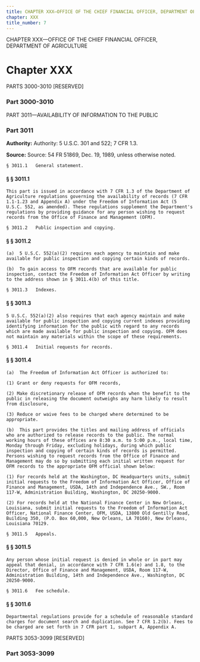 ```yaml
---
title: CHAPTER XXX—OFFICE OF THE CHIEF FINANCIAL OFFICER, DEPARTMENT OF AGRICULTURE
chapter: XXX
title_number: 7
---
```


CHAPTER XXX—OFFICE OF THE CHIEF FINANCIAL OFFICER, DEPARTMENT OF AGRICULTURE

# Chapter XXX

  PARTS 3000-3010 [RESERVED]

### Part 3000-3010

  PART 3011—AVAILABILITY OF INFORMATION TO THE PUBLIC

### Part 3011

**Authority:** Authority: 5 U.S.C. 301 and 522; 7 CFR 1.3.

**Source:** Source: 54 FR 51869, Dec. 19, 1989, unless otherwise noted.

    § 3011.1   General statement.

#### § § 3011.1

    This part is issued in accordance with 7 CFR 1.3 of the Department of Agriculture regulations governing the availability of records (7 CFR 1.1-1.23 and Appendix A) under the Freedom of Information Act (5 U.S.C. 552, as amended). These regulations supplement the Department's regulations by providing guidance for any person wishing to request records from the Office of Finance and Management (OFM).

    § 3011.2   Public inspection and copying.

#### § § 3011.2

    (a)  5 U.S.C. 552(a)(2) requires each agency to maintain and make available for public inspection and copying certain kinds of records.

    (b)  To gain access to OFM records that are available for public inspection, contact the Freedom of Information Act Officer by writing to the address shown in § 3011.4(b) of this title.

    § 3011.3   Indexes.

#### § § 3011.3

    5 U.S.C. 552(a)(2) also requires that each agency maintain and make available for public inspection and copying current indexes providing identifying information for the public with regard to any records which are made available for public inspection and copying. OFM does not maintain any materials within the scope of these requirements.

    § 3011.4   Initial requests for records.

#### § § 3011.4

    (a)  The Freedom of Information Act Officer is authorized to:

    (1) Grant or deny requests for OFM records,

    (2) Make discretionary release of OFM records when the benefit to the public in releasing the document outweighs any harm likely to result from disclosure,

    (3) Reduce or waive fees to be charged where determined to be appropriate.

    (b)  This part provides the titles and mailing address of officials who are authorized to release records to the public. The normal working hours of these offices are 8:30 a.m. to 5:00 p.m., local time, Monday through Friday, excluding holidays, during which public inspection and copying of certain kinds of records is permitted. Persons wishing to request records from the Office of Finance and Management may do so by submitting each initial written request for OFM records to the appropriate OFM official shown below:

    (1) For records held at the Washington, DC Headquarters units, submit initial requests to the Freedom of Information Act Officer, Office of Finance and Management, USDA, 14th and Independence Ave., SW., Room 117-W, Administration Building, Washington, DC 20250-9000.

    (2) For records held at the National Finance Center in New Orleans, Louisiana, submit initial requests to the Freedom of Information Act Officer, National Finance Center, OFM, USDA, 13800 Old Gentilly Road, Building 350, (P.O. Box 60,000, New Orleans, LA 70160), New Orleans, Louisiana 70129.

    § 3011.5   Appeals.

#### § § 3011.5

    Any person whose initial request is denied in whole or in part may appeal that denial, in accordance with 7 CFR 1.6(e) and 1.8, to the Director, Office of Finance and Management, USDA, Room 117-W, Administration Building, 14th and Independence Ave., Washington, DC 20250-9000.

    § 3011.6   Fee schedule.

#### § § 3011.6

    Departmental regulations provide for a schedule of reasonable standard charges for document search and duplication. See 7 CFR 1.2(b). Fees to be charged are set forth in 7 CFR part 1, subpart A, Appendix A.

  PARTS 3053-3099 [RESERVED]

### Part 3053-3099

